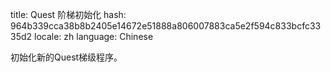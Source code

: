 title: Quest 阶梯初始化
hash: 964b339cca38b8b2405e14672e51888a806007883ca5e2f594c833bcfc3335d2
locale: zh
language: Chinese

初始化新的Quest梯级程序。